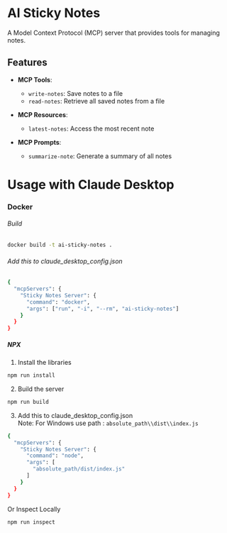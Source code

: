 # AI Sticky Notes

A Model Context Protocol (MCP) server that provides tools for managing notes.

## Features

- **MCP Tools**:

  - `write-notes`: Save notes to a file
  - `read-notes`: Retrieve all saved notes from a file

- **MCP Resources**:

  - `latest-notes`: Access the most recent note

- **MCP Prompts**:
  - `summarize-note`: Generate a summary of all notes

# Usage with Claude Desktop

### Docker

###### Build

```bash
docker build -t ai-sticky-notes .
```

###### Add this to claude_desktop_config.json

```bash
{
  "mcpServers": {
    "Sticky Notes Server": {
      "command": "docker",
      "args": ["run", "-i", "--rm", "ai-sticky-notes"]
    }
  }
}
```

##### NPX

1. Install the libraries

```bash
npm run install
```

2. Build the server

```bash
npm run build
```

3. Add this to claude_desktop_config.json<br>
   Note: For Windows use path : `absolute_path\\dist\\index.js`

```bash
{
  "mcpServers": {
    "Sticky Notes Server": {
      "command": "node",
      "args": [
        "absolute_path/dist/index.js"
      ]
    }
  }
}
```

Or Inspect Locally

```bash
npm run inspect
```

